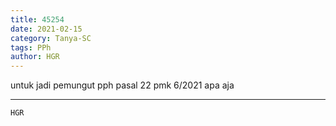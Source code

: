 ```yaml
---
title: 45254
date: 2021-02-15
category: Tanya-SC
tags: PPh
author: HGR
---
```


untuk jadi pemungut pph pasal 22 pmk 6/2021 apa aja

---



`HGR`
